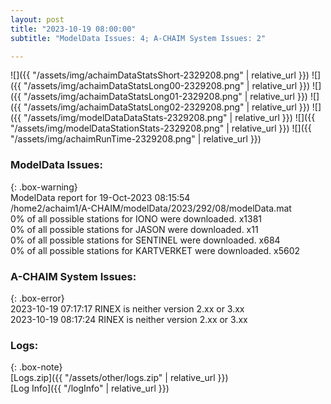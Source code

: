 ```yaml
---
layout: post
title: "2023-10-19 08:00:00"
subtitle: "ModelData Issues: 4; A-CHAIM System Issues: 2"

---
```


![]({{ "/assets/img/achaimDataStatsShort-2329208.png" | relative_url }})
![]({{ "/assets/img/achaimDataStatsLong00-2329208.png" | relative_url }})
![]({{ "/assets/img/achaimDataStatsLong01-2329208.png" | relative_url }})
![]({{ "/assets/img/achaimDataStatsLong02-2329208.png" | relative_url }})
![]({{ "/assets/img/modelDataDataStats-2329208.png" | relative_url }})
![]({{ "/assets/img/modelDataStationStats-2329208.png" | relative_url }})
![]({{ "/assets/img/achaimRunTime-2329208.png" | relative_url }})


### ModelData Issues:  
  
{: .box-warning}  
 ModelData report for 19-Oct-2023 08:15:54   
 /home2/achaim1/A-CHAIM/modelData/2023/292/08/modelData.mat   
 0% of all possible stations for IONO were downloaded. x1381   
 0% of all possible stations for JASON were downloaded. x11   
 0% of all possible stations for SENTINEL were downloaded. x684   
 0% of all possible stations for KARTVERKET were downloaded. x5602   
  
### A-CHAIM System Issues:  
  
{: .box-error}  
2023-10-19 07:17:17 RINEX is neither version 2.xx or 3.xx  
2023-10-19 08:17:24 RINEX is neither version 2.xx or 3.xx  

### Logs:  
  
{: .box-note}  
[Logs.zip]({{ "/assets/other/logs.zip" | relative_url }})  
[Log Info]({{ "/logInfo" | relative_url }})  
